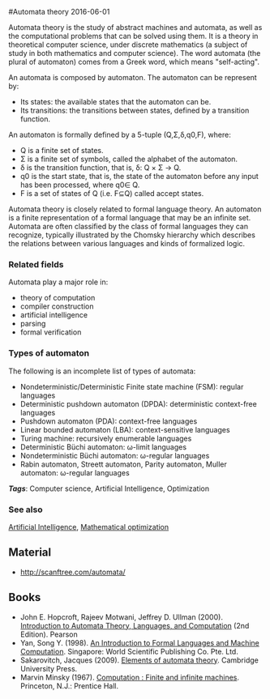 
#Automata theory
2016-06-01

Automata theory is the study of abstract machines and automata, as well as the computational problems that can be solved using them. It is a theory in theoretical computer science, under discrete mathematics (a subject of study in both mathematics and computer science). The word automata (the plural of automaton) comes from a Greek word, which means "self-acting".

An automata is composed by automaton. The automaton can be represent by:
* Its states: the available states that the automaton can be.
* Its transitions: the transitions between states, defined by a transition function.

An automaton is formally defined by a 5-tuple (Q,Σ,δ,q0,F), where:
* Q is a finite set of states.
* Σ is a finite set of symbols, called the alphabet of the automaton.
* δ is the transition function, that is, δ: Q × Σ → Q.
* q0 is the start state, that is, the state of the automaton before any input has been processed, where q0∈ Q.
* F is a set of states of Q (i.e. F⊆Q) called accept states.

Automata theory is closely related to formal language theory. An automaton is a finite representation of a formal language that may be an infinite set. Automata are often classified by the class of formal languages they can recognize, typically illustrated by the Chomsky hierarchy which describes the relations between various languages and kinds of formalized logic.


### Related fields
Automata play a major role in:
* theory of computation
* compiler construction
* artificial intelligence
* parsing
* formal verification

### Types of automaton
The following is an incomplete list of types of automata: 
* Nondeterministic/Deterministic Finite state machine (FSM): regular languages
* Deterministic pushdown automaton (DPDA): deterministic context-free languages
* Pushdown automaton (PDA): context-free languages
* Linear bounded automaton (LBA): context-sensitive languages
* Turing machine: recursively enumerable languages
* Deterministic Büchi automaton: ω-limit languages
* Nondeterministic Büchi automaton: ω-regular languages
* Rabin automaton, Streett automaton, Parity automaton, Muller automaton: ω-regular languages

***Tags***: Computer science, Artificial Intelligence, Optimization

### See also
[Artificial Intelligence](/artificial_intelligence), [Mathematical optimization](/mathematical_optimization)
## Material
* http://scanftree.com/automata/

## Books
* John E. Hopcroft, Rajeev Motwani, Jeffrey D. Ullman (2000). [Introduction to Automata Theory, Languages, and Computation](https://www.goodreads.com/book/show/1384026.Introduction_to_Automata_Theory_Languages_and_Computation) (2nd Edition). Pearson
* Yan, Song Y. (1998). [An Introduction to Formal Languages and Machine Computation](https://www.goodreads.com/book/show/573124.An_Introduction_To_Formal_Languages_And_Machine_Computation). Singapore: World Scientific Publishing Co. Pte. Ltd.
* Sakarovitch, Jacques (2009). [Elements of automata theory](https://www.goodreads.com/book/show/7532731-elements-of-automata-theory). Cambridge University Press.
* Marvin Minsky (1967). [Computation : Finite and infinite machines](https://www.goodreads.com/book/show/326791.Computation). Princeton, N.J.: Prentice Hall.



